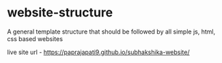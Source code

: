 # website-structure
A general template structure that should be followed by all simple js, html, css based websites


live site url - https://paprajapati9.github.io/subhakshika-website/


